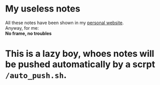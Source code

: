 # My useless notes
All these notes have been shown in my [personal website](https://lhame.top).   
Anyway, for me:  
__No frame, no troubles__
# This is a lazy boy, whoes notes will be pushed automatically by a scrpt `/auto_push.sh`.